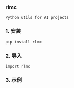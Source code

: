 ### rlmc
```
Python utils for AI projects
```

### 1. 安装
```
pip install rlmc
```

### 2. 导入
```
import rlmc
```

### 3. 示例
```

